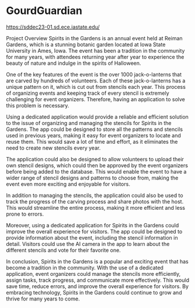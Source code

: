 # GourdGuardian
https://sddec23-01.sd.ece.iastate.edu/

Project Overview
Spirits in the Gardens is an annual event held at Reiman Gardens, which is a stunning botanic garden located at Iowa State University in Ames, Iowa. The event has been a tradition in the community for many years, with attendees returning year after year to experience the beauty of nature and indulge in the spirits of Halloween.


One of the key features of the event is the over 1000 jack-o-lanterns that are carved by hundreds of volunteers. Each of these jack-o-lanterns has a unique pattern on it, which is cut out from stencils each year. This process of organizing events and keeping track of every stencil is extremely challenging for event organizers. Therefore, having an application to solve this problem is necessary.

Using a dedicated application would provide a reliable and efficient solution to the issue of organizing and managing the stencils for Spirits in the Gardens. The app could be designed to store all the patterns and stencils used in previous years, making it easy for event organizers to locate and reuse them. This would save a lot of time and effort, as it eliminates the need to create new stencils every year.

The application could also be designed to allow volunteers to upload their own stencil designs, which could then be approved by the event organizers before being added to the database. This would enable the event to have a wider range of stencil designs and patterns to choose from, making the event even more exciting and enjoyable for visitors.

In addition to managing the stencils, the application could also be used to track the progress of the carving process and share photos with the host. This would streamline the entire process, making it more efficient and less prone to errors.

Moreover, using a dedicated application for Spirits in the Gardens could improve the overall experience for visitors. The app could be designed to provide information about the event, including the stencil information in detail. Visitors could use the AI camera in the app to learn about the different stencils and vote for their favorite one.

In conclusion, Spirits in the Gardens is a popular and exciting event that has become a tradition in the community. With the use of a dedicated application, event organizers could manage the stencils more efficiently, assign tasks, track progress, and communicate more effectively. This would save time, reduce errors, and improve the overall experience for visitors. By embracing technology, Spirits in the Gardens could continue to grow and thrive for many years to come.
